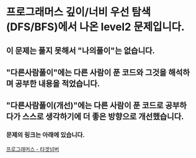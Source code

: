 # 프로그래머스 깊이/너비 우선 탐색(DFS/BFS)에서 나온 level2 문제입니다.
## 이 문제는 풀지 못해서 "나의풀이"는 없습니다.
## "다른사람풀이"에는 다른 사람이 푼 코드와 그것을 해석하며 공부한 내용을 적었습니다.
## "다른사람풀이(개선)"에는 다른 사람이 푼 코드로 공부하다가 스스로 생각하기에 더 좋은 방향으로 개선했습니다.
### 문제의 링크는 아래에 있습니다.
<a href="https://programmers.co.kr/learn/courses/30/lessons/43165" target="_blank">프로그래머스 - 타겟넘버</a>
